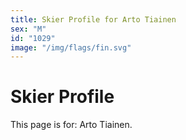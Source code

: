 ```yaml
---
title: Skier Profile for Arto Tiainen
sex: "M"
id: "1029"
image: "/img/flags/fin.svg" 
---
```


# Skier Profile

This page is for: Arto Tiainen.
    
